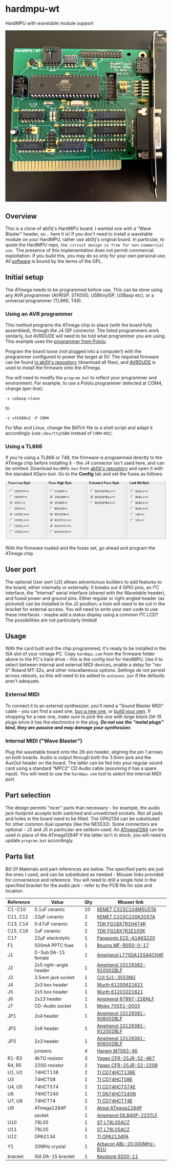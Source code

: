 # hardmpu-wt
 HardMPU with wavetable module support

![Assembled HardMPU](/img/assembled.jpg)

## Overview
This is a clone of ab0tj's HardMPU board. I wanted one with a "Wave Blaster" header, so... here it is! If you don't need to install a wavetable module on your HardMPU, rather use ab0tj's original board. In particular, to quote the HardMPU repo, `the circuit design is free for non-commercial use.` The presence of this implementation does not permit commercial exploitation. If you build this, you may do so only for your own personal use. All [software](https://github.com/ab0tj/HardMPU/) is bound by the terms of the GPL. 

## Initial setup
The ATmega needs to be programmed before use. This can be done using any AVR programmer (AVRISP, STK500, USBtinyISP, USBasp etc), or a universal programmer (TL866, T48).

### Using an AVR programmer
This method programs the ATmega chip in-place (with the board fully assembled), through the J4 ISP connector. The listed programmers work similarly, but AVRDUDE will need to be told what programmer you are using. This example uses the [programmer from Pololu](https://www.pololu.com/product/3172).

Program the board loose (not plugged into a computer!) with the programmer configured to power the target at 5V. The required firmware can be found [in ab0tj's repository](https://github.com/ab0tj/HardMPU/tree/master/bin) (download all files), and [AVRDUDE](https://github.com/avrdudes/avrdude/) is used to install the firmware onto the ATmega.

You will need to modify the `program.bat` to reflect your programmer and environment. For example, to use a Pololu programmer detected at COM4, change (per-line):
```
-c usbasp-clone
```
to
```
-c stk500v2 -P COM4
```
For Mac and Linux, change the BATch file to a shell script and adapt it accordingly (use `/dev/ttyUSB0` instead of `COM4` etc).

### Using a TL866
If you're using a TL866 or T48, the firmware is programmed directly to the ATmega chip before installing it - the J4 connector isn't used here, and can be omitted. Download `HardMPU.hex` from [ab0tj's repository](https://github.com/ab0tj/HardMPU/tree/master/bin) and open it with the standard XGpro tool. Go to the **Config** tab and set the fuses as follows:

![ATmega1284 fuse config](/img/fuses.png)

With the firmware loaded and the fuses set, go ahead and program the ATmega chip.

## User port
The optional User port (J2) allows adventurous builders to add features to the board, either internally or externally. It breaks out 4 GPIO pins, an I²C interface, the "Internal" serial interface (shared with the Wavetable header), and fused power and ground pins. Either regular or right-angled header (as pictured) can be installed in the J2 position; a hole will need to be cut in the bracket for external access. You will need to write your own code to use these interfaces - maybe add a status display using a common I²C LCD? The possibilities are not particularly limited!

## Usage
With the card built and the chip programmed, it's ready to be installed in the ISA slot of your vintage PC. Copy `hardmpu.com` from the firmware folder above to the PC's hard drive - this is the config tool for HardMPU. Use it to select between internal and external MIDI devices, enable a delay for "rev 0" Roland MT-32s, and other miscellaneous options. Settings *do not persist* across reboots, so this will need to be added to `autoexec.bat` if the defaults aren't adequate.

### External MIDI
To connect it to an external synthesizer, you'll need a "Sound Blaster MIDI" cable - you can find a used one, [buy a new one](https://www.ebay.com/sch/i.html?_nkw=game+port+midi+cable), or [build your own](https://github.com/PickledDog/sb-midi). If shopping for a new one, *make sure to pick the one with large black DA-15 plugs* since it has the electronics in the plug. ***Do not use the "metal plugs" kind, they are passive and may damage your synthesizer.***

### Internal MIDI ("Wave Blaster")
Plug the wavetable board onto the 26-pin header, aligning the pin 1 arrows on both boards. Audio is output through both the 3.5mm jack and the AuxOut header on the board. The latter can be fed into your regular sound card using a standard "MPC2" CD Audio cable (assuming it has a spare input). You will need to use the `hardmpu.com` tool to select the internal MIDI port.

## Part selection
The design permits "nicer" parts than necessary - for example, the audio jack footprint accepts both switched and unswitched sockets. Not all pads and holes in the board need to be filled. The OPA2134 can be substituted for other common dual opamps (like the NE5532). Some connectors are optional - J2 and J5 in particular are seldom-used. An [ATmega1284](https://www.mouser.com/ProductDetail/556-ATMEGA1284-PU) can be used in place of the ATmega1284P if the latter isn't in stock; you will need to update `program.bat` accordingly.

## Parts list
Bill Of Materials and part references are below. The specified parts are just the ones I used, and can be substituted as needed - Mouser links provided for convenience and reference. You will need to drill a single hole in the specified bracket for the audio jack - refer to the PCB file for size and location.

| Reference | Value | Qty | Mouser link |
| --------- | ----- | --- | ----------- |
| C1-C10 | 0.1uF ceramic | 10 | [KEMET C315C104M5U5TA](https://www.mouser.com/ProductDetail/80-C315C104M5U-TR) |
| C11, C12 | 22pF ceramic | 2 | [KEMET C315C220K2G5TA](https://www.mouser.com/ProductDetail/80-C315C220K2G) |
| C13, C14 | 0.47uF ceramic | 2 | [TDK FG18X7R1H474K](https://www.mouser.com/ProductDetail/810-FG18X7R1H474KRT0) |
| C15, C16 | 1uF ceramic | 2 | [TDK FG18X7R1E105K](https://www.mouser.com/ProductDetail/810-FG18X7R1E105KRT0) |
| C17 | 22μF electrolytic | 1 | [Panasonic ECE-A1AKS220](https://www.mouser.com/ProductDetail/667-ECE-A1AKS220) |
| F1 | 500mA PPTC fuse | 1 | [Bourns MF-R050-0-17](https://www.mouser.com/ProductDetail/652-MF-R050-0-17) |
| J1 | D-Sub DA-15 female | 1 | [Amphenol L77SDA15SA4CH4F](https://www.mouser.com/ProductDetail/523-L77SDA15SA4CH4F) |
| J2 | 2x5 right-angle header | 1 | [Amphenol 10129382-910002BLF](https://www.mouser.com/ProductDetail/649-1012938291002BLF) |
| J3 | 3.5mm jack socket | 1 | [CUI SJ1-3553NG](https://www.mouser.com/ProductDetail/490-SJ1-3553NG) |
| J4 | 2x3 box header | 1 | [Wurth 61200621621](https://www.mouser.com/ProductDetail/710-61200621621) |
| J5 | 2x5 box header | 1 | [Wurth 61201021621](https://www.mouser.com/ProductDetail/710-61201021621) |
| J6 | 2x13 header | 1 | [Amphenol 67997-226HLF](https://www.mouser.com/ProductDetail/649-67997-226HLF) |
| J7 | CD-Audio socket | 1 | [Molex 70551-0003](https://www.mouser.com/ProductDetail/538-70551-0003) |
| JP1 | 2x4 header | 1 | [Amphenol 10129381-908002BLF](https://www.mouser.com/ProductDetail/649-1012938190802BLF) |
| JP2 | 2x6 header | 1 | [Amphenol 10129381-912002BLF](https://www.mouser.com/ProductDetail/649-1012938191202BLF) |
| JP3 | 2x3 header | 1 | [Amphenol 10129381-906002BLF](https://www.mouser.com/ProductDetail/649-1012938190602BLF) |
| | jumpers | 4 | [Harwin M7583-46](https://www.mouser.com/ProductDetail/855-M7583-46)
| R1-R3 | 4k7Ω resistor | 3 | [Yageo CFR-25JR-52-4K7](https://www.mouser.com/ProductDetail/603-CFR-25JR-524K7) |
| R4, R5 | 220Ω resistor | 2 | [Yageo CFR-25JR-52-220R](https://www.mouser.com/ProductDetail/603-CFR-25JR-52220R) |
| U1, U2 | 74HCT138 | 2 | [TI CD74HCT138E](https://www.mouser.com/ProductDetail/595-CD74HCT138E) |
| U3 | 74HCT08 | 1 | [TI CD74HCT08E](https://www.mouser.com/ProductDetail/595-CD74HCT08E) |
| U4, U5 | 74HCT574 | 2 | [TI CD74HCT574E](https://www.mouser.com/ProductDetail/595-CD74HCT574E) |
| U6 | 74HCT240 | 1 | [TI SN74HCT240N](https://www.mouser.com/ProductDetail/595-SN74HCT240N) |
| U7, U8 | 74HCT74 | 2 | [TI CD74HCT74E](https://www.mouser.com/ProductDetail/595-CD74HCT74E) |
| U9 | ATmega1284P | 1 | [Atmel ATmega1284P](https://www.mouser.com/ProductDetail/556-ATMEGA1284P-PU) |
| | socket | 1 | [Amphenol DILB40P-223TLF](https://www.mouser.com/ProductDetail/649-DILB40P223TLF) |
| U10 | 78L05 | 1 | [ST L78L05ACZ](https://www.mouser.com/ProductDetail/511-L78L05ACZ) |
| U11 | 79L05 | 1 | [ST L79L05ACZ](https://www.mouser.com/ProductDetail/511-L79L05ACZ) |
| U12 | OPA2134 | 1 | [TI OPA2134PA](https://www.mouser.com/ProductDetail/595-OPA2134PA) |
| Y1 | 20MHz crystal | 1 | [Arbacon ABL-20.000MHz-B1U](https://www.mouser.com/ProductDetail/815-ABL-20-B1U) |
| bracket | ISA DA-15 bracket | 1 | [Keystone 9200-11](https://www.mouser.com/ProductDetail/534-9200-11) |